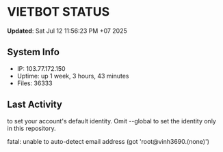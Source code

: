# VIETBOT STATUS
**Updated**: Sat Jul 12 11:56:23 PM +07 2025

## System Info
- IP: 103.77.172.150
- Uptime: up 1 week, 3 hours, 43 minutes
- Files: 36333

## Last Activity

to set your account's default identity.
Omit --global to set the identity only in this repository.

fatal: unable to auto-detect email address (got 'root@vinh3690.(none)')
